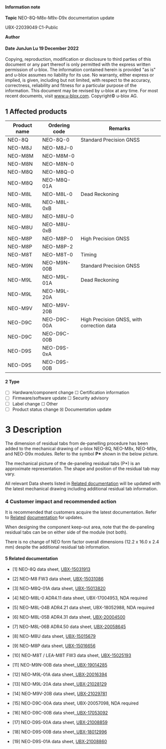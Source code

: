 

#### **Information note**

**Topic** NEO-8Q-M8x-M9x-D9x documentation update

UBX-22039049 C1-Public

**Author**

#### **Date** JunJun Lu 19 December 2022

Copying, reproduction, modification or disclosure to third parties of this document or any part thereof is only permitted with the express written permission of u-blox. The information contained herein is provided "as is" and u-blox assumes no liability for its use. No warranty, either express or implied, is given, including but not limited, with respect to the accuracy, correctness, reliability and fitness for a particular purpose of the information. This document may be revised by u-blox at any time. For most recent documents, visit www.u-blox.com. Copyright© u-blox AG.

## **1 Affected products**

| Product name | Ordering code | Remarks                                   |
|--------------|---------------|-------------------------------------------|
| NEO-8Q       | NEO-8Q-0      | Standard Precision GNSS                   |
| NEO-M8J      | NEO-M8J-0     |                                           |
| NEO-M8M      | NEO-M8M-0     |                                           |
| NEO-M8N      | NEO-M8N-0     |                                           |
| NEO-M8Q      | NEO-M8Q-0     |                                           |
| NEO-M8Q      | NEO-M8Q-01A   |                                           |
| NEO-M8L      | NEO-M8L-0     | Dead Reckoning                            |
| NEO-M8L      | NEO-M8L-0xB   |                                           |
| NEO-M8U      | NEO-M8U-0     |                                           |
| NEO-M8U      | NEO-M8U-0xB   |                                           |
| NEO-M8P      | NEO-M8P-0     | High Precision GNSS                       |
| NEO-M8P      | NEO-M8P-2     |                                           |
| NEO-M8T      | NEO-M8T-0     | Timing                                    |
| NEO-M9N      | NEO-M9N-00B   | Standard Precision GNSS                   |
| NEO-M9L      | NEO-M9L-01A   | Dead Reckoning                            |
| NEO-M9L      | NEO-M9L-20A   |                                           |
| NEO-M9V      | NEO-M9V-20B   |                                           |
| NEO-D9C      | NEO-D9C-00A   | High Precision GNSS, with correction data |
| NEO-D9C      | NEO-D9C-00B   |                                           |
| NEO-D9S      | NEO-D9S-0xA   |                                           |
| NEO-D9S      | NEO-D9S-00B   |                                           |

#### **2 Type**

- ☐ Hardware/component change ☐ Certification information
- ☐ Firmware/software update ☐ Security advisory
- ☐ Label change ☐ Other
- ☐ Product status change ☒ Documentation update



# **3 Description**

The dimension of residual tabs from de-panelling procedure has been added to the mechanical drawing of u-blox NEO-8Q, NEO-M8x, NEO-M9x, and NEO-D9x modules. Refer to the symbol **P\*** shown in the below picture.

The mechanical picture of the de-paneling residual tabs (P\*) is an approximate representation. The shape and position of the residual tab may vary.



All relevant Data sheets listed in [Related documentation](#page-1-0) will be updated with the latest mechanical drawing including additional residual tab information.

### **4 Customer impact and recommended action**

It is recommended that customers acquire the latest documentation. Refer to [Related](#page-1-0)  [documentation](#page-1-0) for updates.

When designing the component keep-out area, note that the de-paneling residual tabs can be on either side of the module (not both).

There is no change of NEO form factor overall dimensions (12.2 x 16.0 x 2.4 mm) despite the additional residual tab information.

#### <span id="page-1-0"></span>**5 Related documentation**

- [1] NEO-8Q data sheet, [UBX-15031913](https://www.u-blox.com/UBX-15031913)
- [2] NEO-M8 FW3 data sheet, [UBX-15031086](https://www.u-blox.com/docs/UBX-15031086)
- [3] NEO-M8Q-01A data sheet, [UBX-15013820](https://www.u-blox.com/docs/UBX-15013820)
- [4] NEO-M8L-0 ADR4.11 data sheet, UBX-17004953, NDA required
- [5] NEO-M8L-04B ADR4.21 data sheet, UBX-18052988, NDA required



- [6] NEO-M8L-05B ADR4.31 data sheet, [UBX-20004500](https://www.u-blox.com/docs/UBX-20004500)
- [7] NEO-M8L-06B ADR4.50 data sheet, [UBX-20058645](https://www.u-blox.com/docs/UBX-20058645)
- [8] NEO-M8U data sheet, [UBX-15015679](https://www.u-blox.com/docs/UBX-15015679)
- [9] NEO-M8P data sheet, [UBX-15016656](https://www.u-blox.com/docs/UBX-15016656)
- [10] NEO-M8T / LEA-M8T FW3 data sheet, [UBX-15025193](https://www.u-blox.com/docs/UBX-15025193)
- [11] NEO-M9N-00B data sheet[, UBX-19014285](https://www.u-blox.com/docs/UBX-19014285)
- [12] NEO-M9L-01A data sheet[, UBX-20016394](https://www.u-blox.com/docs/UBX-20016394)
- [13] NEO-M9L-20A data sheet[, UBX-21028129](https://www.u-blox.com/docs/UBX-21028129)
- [14] NEO-M9V-20B data sheet, [UBX-21029781](https://www.u-blox.com/docs/UBX-21028129)
- [15] NEO-D9C-00A data sheet, UBX-20057098, NDA required
- [16] NEO-D9C-00B data sheet[, UBX-17053092](https://www.u-blox.com/docs/UBX-17053092)
- [17] NEO-D9S-00A data sheet, [UBX-21008859](https://www.u-blox.com/docs/UBX-21008859)
- [18] NEO-D9S-00B data sheet[, UBX-18012996](https://www.u-blox.com/docs/UBX-18012996)
- [19] NEO-D9S-01A data sheet, [UBX-21008860](https://www.u-blox.com/docs/UBX-21008860)